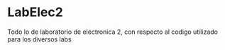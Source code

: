 # LabElec2
Todo lo de laboratorio de electronica 2, con respecto al codigo utilizado para los diversos labs
